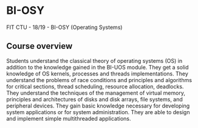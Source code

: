 # BI-OSY
FIT CTU - 18/19 - BI-OSY (Operating Systems)

## Course overview
Students understand the classical theory of operating systems (OS) in addition to the knowledge gained in the BI-UOS module. They get a solid knowledge of OS kernels, processes and threads implementations. They understand the problems of race conditions and principles and algorithms for critical sections, thread scheduling, resource allocation, deadlocks. They understand the techniques of the management of virtual memory, principles and architectures of disks and disk arrays, file systems, and peripheral devices. They gain basic knowledge necessary for developing system applications or for system administration. They are able to design and implement simple multithreaded applications.
